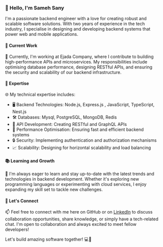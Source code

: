 ### 👋 Hello, I'm Sameh Sany

I'm a passionate backend engineer with a love for creating robust and scalable software solutions. With two years of experience in the tech industry, I specialise in designing and developing backend systems that power web and mobile applications.

#### 💼 Current Work

🚀 Currently, I'm working at Ejada Company, where I contribute to building high-performance APIs and microservices. My responsibilities include optimising database performance, designing RESTful APIs, and ensuring the security and scalability of our backend infrastructure.

#### 🌟 Expertise

🌐 My technical expertise includes:

- 🖥️ Backend Technologies: Node.js, Express.js , JavaScript, TypeScript, Nest.js
- 🛠️ Databases: Mysql, PostgreSQL, MongoDB, Redis
- 📡 API Development: Creating RESTful and GraphQL APIs
- 🚀 Performance Optimisation: Ensuring fast and efficient backend systems
- 🔒 Security: Implementing authentication and authorization mechanisms
- 📈 Scalability: Designing for horizontal scalability and load balancing

#### 📚 Learning and Growth

🌱 I'm always eager to learn and stay up-to-date with the latest trends and technologies in backend development. Whether it's exploring new programming languages or experimenting with cloud services, I enjoy expanding my skill set to tackle new challenges.

#### 💬 Let's Connect

📫 Feel free to connect with me here on GitHub or on [LinkedIn](https://www.linkedin.com/in/samehsany/) to discuss collaboration opportunities, share knowledge, or simply have a tech-related chat. I'm open to collaboration and always excited to meet fellow developers!


Let's build amazing software together! 💻🚀
